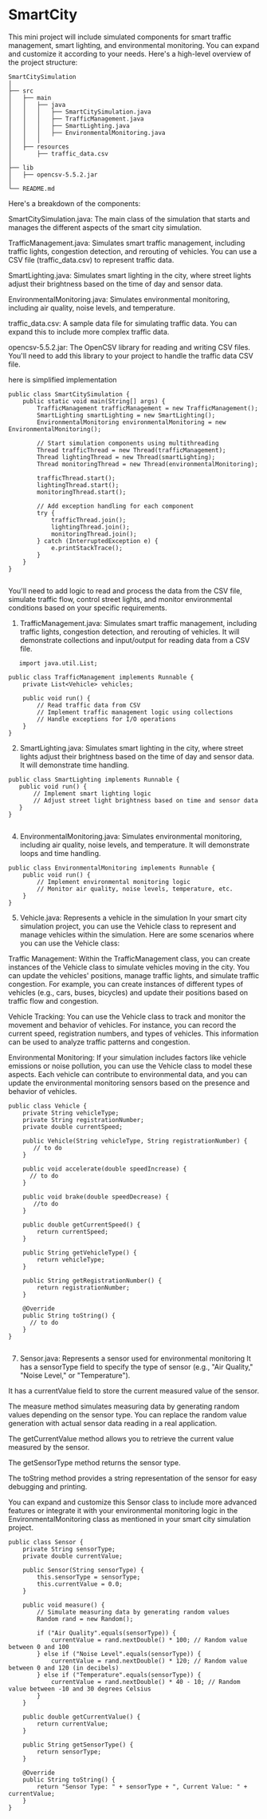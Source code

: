 # SmartCity
This mini project will include simulated components for smart traffic management, smart lighting, and environmental monitoring. You can expand and customize it according to your needs.
Here's a high-level overview of the project structure:
```
SmartCitySimulation
│
├── src
│   ├── main
│   │   ├── java
│   │   │   ├── SmartCitySimulation.java
│   │   │   ├── TrafficManagement.java
│   │   │   ├── SmartLighting.java
│   │   │   ├── EnvironmentalMonitoring.java
│   │   │
│   ├── resources
│       ├── traffic_data.csv
│
├── lib
│   ├── opencsv-5.5.2.jar
│
└── README.md
```

Here's a breakdown of the components:

SmartCitySimulation.java: The main class of the simulation that starts and manages the different aspects of the smart city simulation.

TrafficManagement.java: Simulates smart traffic management, including traffic lights, congestion detection, and rerouting of vehicles. You can use a CSV file (traffic_data.csv) to represent traffic data.

SmartLighting.java: Simulates smart lighting in the city, where street lights adjust their brightness based on the time of day and sensor data.

EnvironmentalMonitoring.java: Simulates environmental monitoring, including air quality, noise levels, and temperature.

traffic_data.csv: A sample data file for simulating traffic data. You can expand this to include more complex traffic data.

opencsv-5.5.2.jar: The OpenCSV library for reading and writing CSV files. You'll need to add this library to your project to handle the traffic data CSV file.

here is simplified implementation
```
public class SmartCitySimulation {
    public static void main(String[] args) {
        TrafficManagement trafficManagement = new TrafficManagement();
        SmartLighting smartLighting = new SmartLighting();
        EnvironmentalMonitoring environmentalMonitoring = new EnvironmentalMonitoring();

        // Start simulation components using multithreading
        Thread trafficThread = new Thread(trafficManagement);
        Thread lightingThread = new Thread(smartLighting);
        Thread monitoringThread = new Thread(environmentalMonitoring);

        trafficThread.start();
        lightingThread.start();
        monitoringThread.start();

        // Add exception handling for each component
        try {
            trafficThread.join();
            lightingThread.join();
            monitoringThread.join();
        } catch (InterruptedException e) {
            e.printStackTrace();
        }
    }
}


```
You'll need to add logic to read and process the data from the CSV file, simulate traffic flow, control street lights, and monitor environmental conditions based on your specific requirements.

1. TrafficManagement.java: Simulates smart traffic management, including traffic lights, congestion detection, and rerouting of vehicles. It will demonstrate collections and input/output for reading data from a CSV file.
```
   import java.util.List;

public class TrafficManagement implements Runnable {
    private List<Vehicle> vehicles;

    public void run() {
        // Read traffic data from CSV
        // Implement traffic management logic using collections
        // Handle exceptions for I/O operations
    }
}
```

2. SmartLighting.java: Simulates smart lighting in the city, where street lights adjust their brightness based on the time of day and sensor data. It will demonstrate time handling.
 ```
public class SmartLighting implements Runnable {
    public void run() {
        // Implement smart lighting logic
        // Adjust street light brightness based on time and sensor data
    }
}


```
4. EnvironmentalMonitoring.java: Simulates environmental monitoring, including air quality, noise levels, and temperature. It will demonstrate loops and time handling.
```
public class EnvironmentalMonitoring implements Runnable {
    public void run() {
        // Implement environmental monitoring logic
        // Monitor air quality, noise levels, temperature, etc.
    }
}

```
5.  Vehicle.java: Represents a vehicle in the simulation
   In your smart city simulation project, you can use the Vehicle class to represent and manage vehicles within the simulation. Here are some scenarios where you can use the Vehicle class:

Traffic Management: Within the TrafficManagement class, you can create instances of the Vehicle class to simulate vehicles moving in the city. You can update the vehicles' positions, manage traffic lights, and simulate traffic congestion. For example, you can create instances of different types of vehicles (e.g., cars, buses, bicycles) and update their positions based on traffic flow and congestion.

Vehicle Tracking: You can use the Vehicle class to track and monitor the movement and behavior of vehicles. For instance, you can record the current speed, registration numbers, and types of vehicles. This information can be used to analyze traffic patterns and congestion.

Environmental Monitoring: If your simulation includes factors like vehicle emissions or noise pollution, you can use the Vehicle class to model these aspects. Each vehicle can contribute to environmental data, and you can update the environmental monitoring sensors based on the presence and behavior of vehicles.
```
public class Vehicle {
    private String vehicleType;
    private String registrationNumber;
    private double currentSpeed;

    public Vehicle(String vehicleType, String registrationNumber) {
       // to do
    }

    public void accelerate(double speedIncrease) {
      // to do
    }

    public void brake(double speedDecrease) {
       //to do
    }

    public double getCurrentSpeed() {
        return currentSpeed;
    }

    public String getVehicleType() {
        return vehicleType;
    }

    public String getRegistrationNumber() {
        return registrationNumber;
    }

    @Override
    public String toString() {
      // to do
    }
}


```
7.  Sensor.java: Represents a sensor used for environmental monitoring
 It has a sensorType field to specify the type of sensor (e.g., "Air Quality," "Noise Level," or "Temperature").

It has a currentValue field to store the current measured value of the sensor.

The measure method simulates measuring data by generating random values depending on the sensor type. You can replace the random value generation with actual sensor data reading in a real application.

The getCurrentValue method allows you to retrieve the current value measured by the sensor.

The getSensorType method returns the sensor type.

The toString method provides a string representation of the sensor for easy debugging and printing.

You can expand and customize this Sensor class to include more advanced features or integrate it with your environmental monitoring logic in the EnvironmentalMonitoring class as mentioned in your smart city simulation project.
```
public class Sensor {
    private String sensorType;
    private double currentValue;

    public Sensor(String sensorType) {
        this.sensorType = sensorType;
        this.currentValue = 0.0;
    }

    public void measure() {
        // Simulate measuring data by generating random values
        Random rand = new Random();

        if ("Air Quality".equals(sensorType)) {
            currentValue = rand.nextDouble() * 100; // Random value between 0 and 100
        } else if ("Noise Level".equals(sensorType)) {
            currentValue = rand.nextDouble() * 120; // Random value between 0 and 120 (in decibels)
        } else if ("Temperature".equals(sensorType)) {
            currentValue = rand.nextDouble() * 40 - 10; // Random value between -10 and 30 degrees Celsius
        }
    }

    public double getCurrentValue() {
        return currentValue;
    }

    public String getSensorType() {
        return sensorType;
    }

    @Override
    public String toString() {
        return "Sensor Type: " + sensorType + ", Current Value: " + currentValue;
    }
}
```
